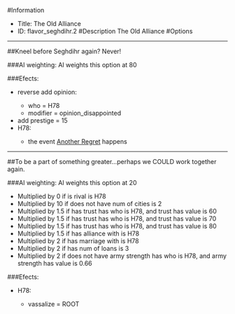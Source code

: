 #Information
 - Title: The Old Alliance
 - ID: flavor_seghdihr.2
#Description
The Old Alliance
#Options

___
##Kneel before Seghdihr again? Never!

###AI weighting:
AI weights this option at 80


###Efects:<ul><li>reverse add opinion:</li><ul><li>who = H78</li><li>modifier = opinion_disappointed</li></ul><li>add prestige = 15</li><li>H78:</li><ul><li>the event [Another Regret](../events/another_regret.md) happens</li></ul></ul>

___
##To be a part of something greater…perhaps we COULD work together again.

###AI weighting:
AI weights this option at 20
 - Multiplied by 0 if is rival is H78
 - Multiplied by 10 if does not have num of cities is 2
 - Multiplied by 1.5 if has trust has who is H78, and trust has value is 60
 - Multiplied by 1.5 if has trust has who is H78, and trust has value is 70
 - Multiplied by 1.5 if has trust has who is H78, and trust has value is 80
 - Multiplied by 1.5 if has alliance with is H78
 - Multiplied by 2 if has marriage with is H78
 - Multiplied by 2 if has num of loans is 3
 - Multiplied by 2 if does not have army strength has who is H78, and army strength has value is 0.66


###Efects:<ul><li>H78:</li><ul><li>vassalize = ROOT</li></ul></ul>
